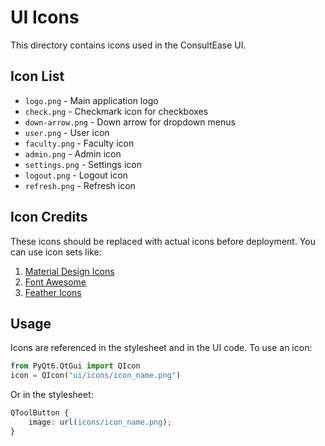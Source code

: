 # UI Icons

This directory contains icons used in the ConsultEase UI.

## Icon List

- `logo.png` - Main application logo
- `check.png` - Checkmark icon for checkboxes
- `down-arrow.png` - Down arrow for dropdown menus
- `user.png` - User icon
- `faculty.png` - Faculty icon
- `admin.png` - Admin icon
- `settings.png` - Settings icon
- `logout.png` - Logout icon
- `refresh.png` - Refresh icon

## Icon Credits

These icons should be replaced with actual icons before deployment. You can use icon sets like:

1. [Material Design Icons](https://materialdesignicons.com/)
2. [Font Awesome](https://fontawesome.com/)
3. [Feather Icons](https://feathericons.com/)

## Usage

Icons are referenced in the stylesheet and in the UI code. To use an icon:

```python
from PyQt6.QtGui import QIcon
icon = QIcon("ui/icons/icon_name.png")
```

Or in the stylesheet:

```css
QToolButton {
    image: url(icons/icon_name.png);
}